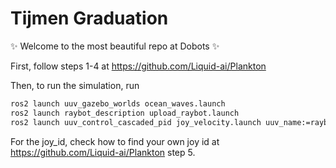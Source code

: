 # Tijmen Graduation

 :sparkles: Welcome to the most beautiful repo at Dobots :sparkles: 

First, follow steps 1-4 at https://github.com/Liquid-ai/Plankton 

Then, to run the simulation, run
```sh
ros2 launch uuv_gazebo_worlds ocean_waves.launch
ros2 launch raybot_description upload_raybot.launch
ros2 launch uuv_control_cascaded_pid joy_velocity.launch uuv_name:=raybot model_name:=raybot joy_id:=1
```
For the joy_id, check how to find your own joy id at https://github.com/Liquid-ai/Plankton step 5. 
